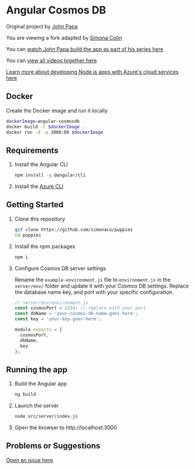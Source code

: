 # Angular Cosmos DB

Original project by [John Papa](http://twitter.com/john_papa)

You are viewing a fork adapted by [Simona Cotin](http://twitter.com/simona_cotin)

You can [watch John Papa build the app as part of his series here](https://johnpapa.net/angular-cosmosdb-1/)

You can [view all videos together here](/VIDEOS.md)

[Learn more about developing Node.js apps with Azure's cloud services here](https://docs.microsoft.com/en-us/nodejs/azure)

## Docker

Create the Docker image and run it locally

```bash
dockerImage=angular-cosmosdb
docker build -t $dockerImage .
docker run -d -p 3000:80 $dockerImage
```

## Requirements

1. Install the Angular CLI

   ```bash
   npm install -g @angular/cli
   ```

1. Install the [Azure CLI](https://docs.microsoft.com/en-us/cli/azure/install-azure-cli)

## Getting Started

1. Clone this repository

   ```bash
   git clone https://github.com/simonaco/puppies
   cd puppies
   ```

1. Install the npm packages

   ```bash
   npm i
   ```

1. Configure Cosmos DB server settings

   Rename the `example-environment.js` file to `environment.js` in the `server/env/` folder and update it with your Cosmos DB settings. Replace the database name key, and port with your specific configuration.

   ```javascript
   // server/env/environment.js
   const cosmosPort = 1234; // replace with your port
   const dbName = 'your-cosmos-db-name-goes-here';
   const key = 'your-key-goes-here';

   module.exports = {
     cosmosPort,
     dbName,
     key
   };
   ```

## Running the app

1. Build the Angular app

   ```bash
   ng build
   ```

1. Launch the server

   ```bash
   node src/server/index.js
   ```

1. Open the browser to http://localhost:3000

## Problems or Suggestions

[Open an issue here](https://github.com/simonaco/puppies/issues)
